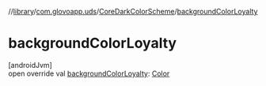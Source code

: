 //[library](../../../index.md)/[com.glovoapp.uds](../index.md)/[CoreDarkColorScheme](index.md)/[backgroundColorLoyalty](background-color-loyalty.md)

# backgroundColorLoyalty

[androidJvm]\
open override val [backgroundColorLoyalty](background-color-loyalty.md): [Color](https://developer.android.com/reference/kotlin/androidx/compose/ui/graphics/Color.html)
